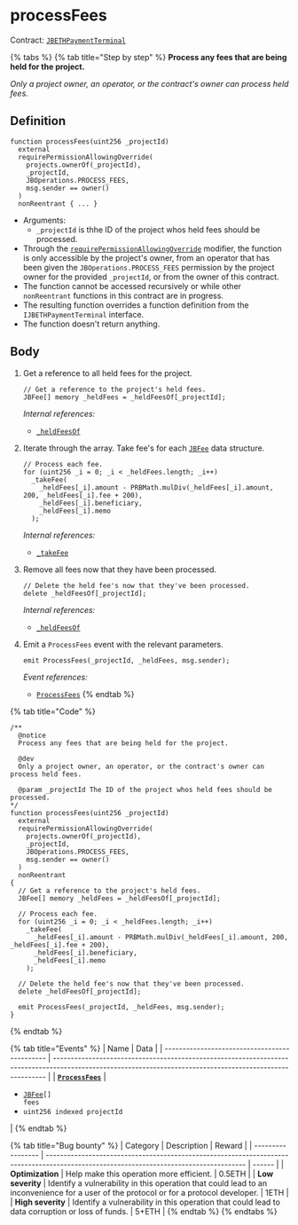 # processFees

Contract: [`JBETHPaymentTerminal`](../)​‌

{% tabs %}
{% tab title="Step by step" %}
**Process any fees that are being held for the project.**

_Only a project owner, an operator, or the contract's owner can process held fees._

## Definition

```solidity
function processFees(uint256 _projectId)
  external
  requirePermissionAllowingOverride(
    projects.ownerOf(_projectId),
    _projectId,
    JBOperations.PROCESS_FEES,
    msg.sender == owner()
  ) 
  nonReentrant { ... }
```

* Arguments:
  * `_projectId` is thhe ID of the project whos held fees should be processed.
* Through the [`requirePermissionAllowingOverride`](../../../or-abstract/jboperatable/modifiers/requirepermissionallowingoverride.md) modifier, the function is only accessible by the project's owner, from an operator that has been given the `JBOperations.PROCESS_FEES` permission by the project owner for the provided `_projectId`, or from the owner of this contract.
* The function cannot be accessed recursively or while other `nonReentrant` functions in this contract are in progress.
* The resulting function overrides a function definition from the `IJBETHPaymentTerminal` interface.
* The function doesn't return anything.

## Body

1.  Get a reference to all held fees for the project.

    ```solidity
    // Get a reference to the project's held fees.
    JBFee[] memory _heldFees = _heldFeesOf[_projectId];
    ```

    _Internal references:_

    * [`_heldFeesOf`](../properties/\_heldFeesOf.md)
2.  Iterate through the array. Take fee's for each [`JBFee`](../../../../data-structures/jbfee.md) data structure.

    ```solidity
    // Process each fee.
    for (uint256 _i = 0; _i < _heldFees.length; _i++)
      _takeFee(
        _heldFees[_i].amount - PRBMath.mulDiv(_heldFees[_i].amount, 200, _heldFees[_i].fee + 200),
        _heldFees[_i].beneficiary,
        _heldFees[_i].memo
      );
    ```

    _Internal references:_

    * [`_takeFee`](\_takeFee.md)
3.  Remove all fees now that they have been processed.

    ```solidity
    // Delete the held fee's now that they've been processed.
    delete _heldFeesOf[_projectId];
    ```

    _Internal references:_

    * [`_heldFeesOf`](../properties/\_heldFeesOf.md)
4.  Emit a `ProcessFees` event with the relevant parameters.

    ```solidity
    emit ProcessFees(_projectId, _heldFees, msg.sender);
    ```

    _Event references:_

    * [`ProcessFees`](../events/processfees.md)
{% endtab %}

{% tab title="Code" %}
```solidity
/**
  @notice
  Process any fees that are being held for the project.

  @dev
  Only a project owner, an operator, or the contract's owner can process held fees.

  @param _projectId The ID of the project whos held fees should be processed.
*/
function processFees(uint256 _projectId)
  external
  requirePermissionAllowingOverride(
    projects.ownerOf(_projectId),
    _projectId,
    JBOperations.PROCESS_FEES,
    msg.sender == owner()
  ) 
  nonReentrant
{
  // Get a reference to the project's held fees.
  JBFee[] memory _heldFees = _heldFeesOf[_projectId];

  // Process each fee.
  for (uint256 _i = 0; _i < _heldFees.length; _i++)
    _takeFee(
      _heldFees[_i].amount - PRBMath.mulDiv(_heldFees[_i].amount, 200, _heldFees[_i].fee + 200),
      _heldFees[_i].beneficiary,
      _heldFees[_i].memo
    );

  // Delete the held fee's now that they've been processed.
  delete _heldFeesOf[_projectId];

  emit ProcessFees(_projectId, _heldFees, msg.sender);
}
```
{% endtab %}

{% tab title="Events" %}
| Name                                          | Data                                                                                                                                                       |
| --------------------------------------------- | ---------------------------------------------------------------------------------------------------------------------------------------------------------- |
| [**`ProcessFees`**](../events/processfees.md) | <ul><li><a href="../../../../data-structures/jbfee.md"><code>JBFee</code></a><code>[] fees</code></li><li><code>uint256 indexed projectId</code></li></ul> |
{% endtab %}

{% tab title="Bug bounty" %}
| Category          | Description                                                                                                                            | Reward |
| ----------------- | -------------------------------------------------------------------------------------------------------------------------------------- | ------ |
| **Optimization**  | Help make this operation more efficient.                                                                                               | 0.5ETH |
| **Low severity**  | Identify a vulnerability in this operation that could lead to an inconvenience for a user of the protocol or for a protocol developer. | 1ETH   |
| **High severity** | Identify a vulnerability in this operation that could lead to data corruption or loss of funds.                                        | 5+ETH  |
{% endtab %}
{% endtabs %}
